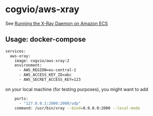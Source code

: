 # cogvio/aws-xray

See [Running the X-Ray Daemon on Amazon ECS](https://docs.aws.amazon.com/xray/latest/devguide/xray-daemon-ecs.html)

## Usage: docker-compose

```sh
services:
  aws-xray:
    image: cogvio/aws-xray:2
    environment:
      - AWS_REGION=eu-central-1
      - AWS_ACCESS_KEY_ID=abc
      - AWS_SECRET_ACCESS_KEY=123
```

on your local machine (for testing purposes), you might want to add

```sh
    ports:
      - "127.0.0.1:2000:2000/udp"
    command: /usr/bin/xray --bind=0.0.0.0:2000 --local-mode
```
